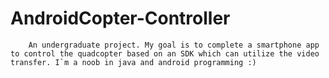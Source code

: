 # AndroidCopter-Controller
        An undergraduate project. My goal is to complete a smartphone app to control the quadcopter based on an SDK which can utilize the video transfer. I`m a noob in java and android programming :)
